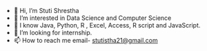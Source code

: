 - 👋 Hi, I’m Stuti Shrestha
- 💞️ I’m interested in Data Science and Computer Science
- 📖 I know Java, Python, R , Excel, Access, R script and JavaScript.
- 👀 I’m looking for internship.
- 📫 How to reach me email- stutistha21@gmail.com

<!---
stutishrestha21/stutishrestha21 is a ✨ special ✨ repository because its `README.md` (this file) appears on your GitHub profile.
You can click the Preview link to take a look at your changes.
--->
